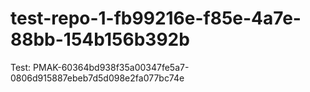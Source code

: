 # test-repo-1-fb99216e-f85e-4a7e-88bb-154b156b392b
Test: PMAK-60364bd938f35a00347fe5a7-0806d915887ebeb7d5d098e2fa077bc74e
